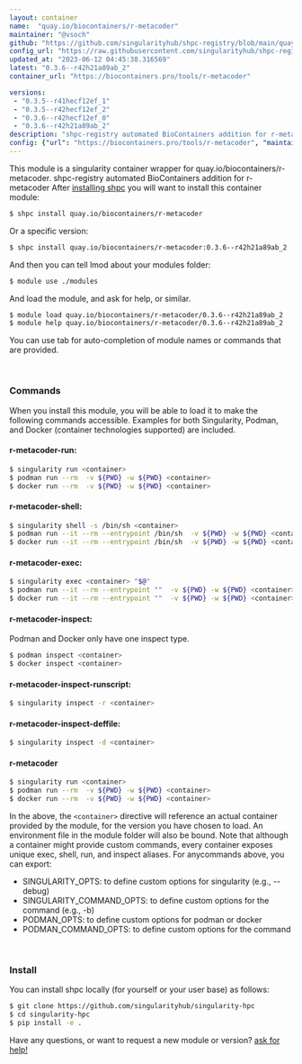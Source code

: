 ```yaml
---
layout: container
name:  "quay.io/biocontainers/r-metacoder"
maintainer: "@vsoch"
github: "https://github.com/singularityhub/shpc-registry/blob/main/quay.io/biocontainers/r-metacoder/container.yaml"
config_url: "https://raw.githubusercontent.com/singularityhub/shpc-registry/main/quay.io/biocontainers/r-metacoder/container.yaml"
updated_at: "2023-06-12 04:45:38.316569"
latest: "0.3.6--r42h21a89ab_2"
container_url: "https://biocontainers.pro/tools/r-metacoder"

versions:
 - "0.3.5--r41hecf12ef_1"
 - "0.3.5--r42hecf12ef_2"
 - "0.3.6--r42hecf12ef_0"
 - "0.3.6--r42h21a89ab_2"
description: "shpc-registry automated BioContainers addition for r-metacoder"
config: {"url": "https://biocontainers.pro/tools/r-metacoder", "maintainer": "@vsoch", "description": "shpc-registry automated BioContainers addition for r-metacoder", "latest": {"0.3.6--r42h21a89ab_2": "sha256:a431956ce6c59b67e106ac7781174a3731aeaa6374d676d085ed875af270bc50"}, "tags": {"0.3.5--r41hecf12ef_1": "sha256:8696246aa3556d541a75ec7bb7554db97bdfc3a513509cc3bbf4bf58fde44510", "0.3.5--r42hecf12ef_2": "sha256:014f333643f9a42999ff7c1296428e728315227f0fe4616564252563c195f906", "0.3.6--r42hecf12ef_0": "sha256:2f75d9904806ecc15a4049df0388875ddc815b4c66744e6083ba74adae49bda1", "0.3.6--r42h21a89ab_2": "sha256:a431956ce6c59b67e106ac7781174a3731aeaa6374d676d085ed875af270bc50"}, "docker": "quay.io/biocontainers/r-metacoder"}
---
```


This module is a singularity container wrapper for quay.io/biocontainers/r-metacoder.
shpc-registry automated BioContainers addition for r-metacoder
After [installing shpc](#install) you will want to install this container module:


```bash
$ shpc install quay.io/biocontainers/r-metacoder
```

Or a specific version:

```bash
$ shpc install quay.io/biocontainers/r-metacoder:0.3.6--r42h21a89ab_2
```

And then you can tell lmod about your modules folder:

```bash
$ module use ./modules
```

And load the module, and ask for help, or similar.

```bash
$ module load quay.io/biocontainers/r-metacoder/0.3.6--r42h21a89ab_2
$ module help quay.io/biocontainers/r-metacoder/0.3.6--r42h21a89ab_2
```

You can use tab for auto-completion of module names or commands that are provided.

<br>

### Commands

When you install this module, you will be able to load it to make the following commands accessible.
Examples for both Singularity, Podman, and Docker (container technologies supported) are included.

#### r-metacoder-run:

```bash
$ singularity run <container>
$ podman run --rm  -v ${PWD} -w ${PWD} <container>
$ docker run --rm  -v ${PWD} -w ${PWD} <container>
```

#### r-metacoder-shell:

```bash
$ singularity shell -s /bin/sh <container>
$ podman run --it --rm --entrypoint /bin/sh  -v ${PWD} -w ${PWD} <container>
$ docker run --it --rm --entrypoint /bin/sh  -v ${PWD} -w ${PWD} <container>
```

#### r-metacoder-exec:

```bash
$ singularity exec <container> "$@"
$ podman run --it --rm --entrypoint ""  -v ${PWD} -w ${PWD} <container> "$@"
$ docker run --it --rm --entrypoint ""  -v ${PWD} -w ${PWD} <container> "$@"
```

#### r-metacoder-inspect:

Podman and Docker only have one inspect type.

```bash
$ podman inspect <container>
$ docker inspect <container>
```

#### r-metacoder-inspect-runscript:

```bash
$ singularity inspect -r <container>
```

#### r-metacoder-inspect-deffile:

```bash
$ singularity inspect -d <container>
```



#### r-metacoder

```bash
$ singularity run <container>
$ podman run --rm  -v ${PWD} -w ${PWD} <container>
$ docker run --rm  -v ${PWD} -w ${PWD} <container>
```


In the above, the `<container>` directive will reference an actual container provided
by the module, for the version you have chosen to load. An environment file in the
module folder will also be bound. Note that although a container
might provide custom commands, every container exposes unique exec, shell, run, and
inspect aliases. For anycommands above, you can export:

 - SINGULARITY_OPTS: to define custom options for singularity (e.g., --debug)
 - SINGULARITY_COMMAND_OPTS: to define custom options for the command (e.g., -b)
 - PODMAN_OPTS: to define custom options for podman or docker
 - PODMAN_COMMAND_OPTS: to define custom options for the command

<br>

### Install

You can install shpc locally (for yourself or your user base) as follows:

```bash
$ git clone https://github.com/singularityhub/singularity-hpc
$ cd singularity-hpc
$ pip install -e .
```

Have any questions, or want to request a new module or version? [ask for help!](https://github.com/singularityhub/singularity-hpc/issues)